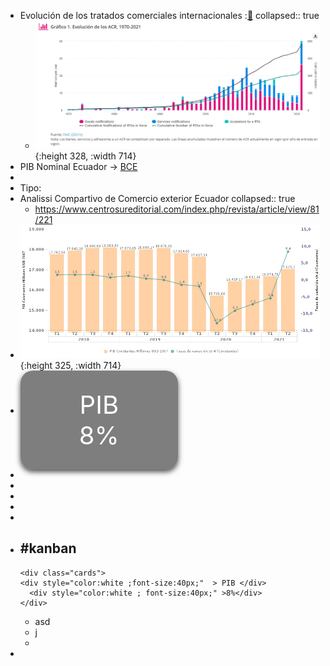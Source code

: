 - Evolución de los tratados  comerciales internacionales  :[🔗](https://sdgpulse.unctad.org/trade-barriers/)
  collapsed:: true
	- ![image.png](../assets/image_1638718468657_0.png){:height 328, :width 714}
- PIB  Nominal Ecuador →  [BCE ](https://sintesis.bce.fin.ec/BOE/OpenDocument/2109181649/OpenDocument/opendoc/openDocument.faces?logonSuccessful=true&shareId=0)
-
- Tipo:
- Analissi Compartivo de Comercio exterior Ecuador 
  collapsed:: true
	- https://www.centrosureditorial.com/index.php/revista/article/view/81/221
- ![image.png](../assets/image_1638720767999_0.png){:height 325, :width 714}
-
  <div class="cards">
  <div style="color:white ;font-size:40px;"  > PIB </div>
    <div style="color:white ; font-size:40px;" >8%</div> 
  </div>
-
-
  <style>
  .cards{
  text-align:center;
  display: table;
    box-shadow: 0 4px 8px 0 rgba(0,0,0,0.7);
    transition: 0.3s;
    width: 40%;
    border-radius: 20px;
   background-color: rgba(0, 0, 0, 0.5);
    padding: 30px;
    height: 30px; 
  }
  .cards:hover {
    box-shadow: 0 8px 16px 0 rgba(0,0,0,0.2);
  }
  </style>
-
-
  <style>      
  
  div[data-refs-self*="kanban"] > .block-children {
  	display: inline-flex;
  	position: relative;
  	margin-right: 100px;
  padding-right: 300px;
  
  }
  div[data-refs-self*="kanban"] >.block-children > div {
  	width: 00px;
  	padding-right: 3px;
  	}
  </style>
-
- #kanban
	-
	  <div class="cards">
	  <div style="color:white ;font-size:40px;"  > PIB </div>
	    <div style="color:white ; font-size:40px;" >8%</div> 
	  </div>
	- asd
	- j
	-
-
